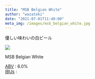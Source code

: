 ```yaml
---
title: "MSB Belgian White"
author: "wazatoki"
date: "2021-07-01T11:40:00"
meta_img: /images/msb_belgian_white.jpg
---
```


優しい味わいの白ビール

<div class="figure">

![](/images/msb_belgian_white.jpg)

<p class="caption">MSB Belgian White</p>

</div>

[ABV](/blog/abv_ibus/) : 6.0%  
[IBUs](/blog/abv_ibus/) : 

